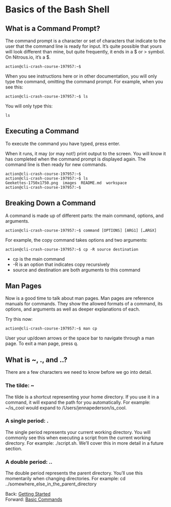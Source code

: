 # Basics of the Bash Shell

## What is a Command Prompt?

The command prompt is a character or set of characters that indicate to the user that the command line is ready for input. It’s quite possible that yours will look different than mine, but quite frequently, it ends in a $ or > symbol. On Nitrous.io, it’s a $.

```
action@cli-crash-course-197957:~$
```

When you see instructions here or in other documentation, you will only type the command, omitting the command prompt. For example, when you see this:

```
action@cli-crash-course-197957:~$ ls
```

You will only type this:
```
ls
```

## Executing a Command

To execute the command you have typed, press enter.

When it runs, it may (or may not!) print output to the screen. You will know it has completed when the command prompt is displayed again. The command line is then ready for new commands.

```
action@cli-crash-course-197957:~$
action@cli-crash-course-197957:~$ ls
Geekettes-1750x1750.png  images  README.md  workspace
action@cli-crash-course-197957:~$
```

## Breaking Down a Command

A command is made up of different parts: the main command, options, and arguments.

```
action@cli-crash-course-197957:~$ command [OPTIONS] [ARG1] […ARGX]
```

For example, the copy command takes options and two arguments:

```
action@cli-crash-course-197957:~$ cp -R source destination
```
- cp is the main command
- -R is an option that indicates copy recursively
- source and destination are both arguments to this command

## Man Pages

Now is a good time to talk about man pages. Man pages are reference manuals for commands. They show the allowed formats of a command, its options, and arguments as well as deeper explanations of each.

Try this now:

```
action@cli-crash-course-197957:~$ man cp
```

User your up/down arrows or the space bar to navigate through a man page. To exit a man page, press q.

## What is ~, ., and ..?

There are a few characters we need to know before we go into detail.

### The tilde: ~

The tilde is a shortcut representing your home directory. If you use it in a command, it will expand the path for you automatically. For example: ~/is_cool would expand to /Users/jennapederson/is_cool. 

### A single period: .

The single period represents your current working directory. You will commonly see this when executing a script from the current working directory. For example: ./script.sh. We’ll cover this in more detail in a future section.

### A double period: ..

The double period represents the parent directory. You’ll use this momentarily when changing directories. For example: cd ../somewhere_else_in_the_parent_directory

Back: [Getting Started](02_getting_started.md)	
Forward: [Basic Commands](04_basic_commands.md)
